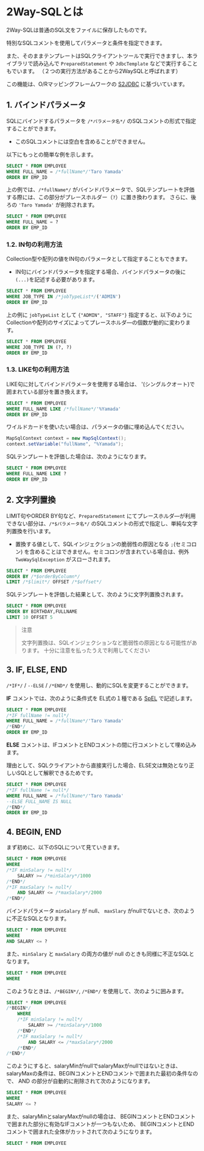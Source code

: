 # 2Way-SQLとは

2Way-SQLは普通のSQL文をファイルに保存したものです。

特別なSQLコメントを使用してパラメータと条件を指定できます。

また、そのままテンプレートはSQLクライアントツールで実行できますし、本ライブラリで読み込んで ``PreparedStatement`` や ``JdbcTemplate`` などで実行することもでいます。
（２つの実行方法があることから2WaySQLと呼ばれます）

この機能は、O/Rマッピングフレームワークの [S2JDBC](http://s2container.seasar.org/2.4/ja/s2jdbc.html) に基づいています。


## 1. バインドパラメータ

SQLにバインドするパラメータを ``/*パラメータ名*/`` のSQLコメントの形式で指定することができます。

- このSQLコメントには空白を含めることができません。

以下にもっとの簡単な例を示します。

```sql
SELECT * FROM EMPLOYEE
WHERE FULL_NAME = /*fullName*/'Taro Yamada'
ORDER BY EMP_ID
```

上の例では、``/*fullName*/`` がバインドパラメータで、SQLテンプレートを評価する際には、この部分がプレースホルダー（``?``）に置き換わります。
さらに、後ろの ``'Taro Yamada'`` が削除されます。

```sql
SELECT * FROM EMPLOYEE
WHERE FULL_NAME = ?
ORDER BY EMP_ID
```

### 1.2. IN句の利用方法

Collection型や配列の値をIN句のパラメータとして指定することもできます。

- IN句にバインドパラメータを指定する場合、バインドパラメータの後に ``(...)``を記述する必要があります。

```sql
SELECT * FROM EMPLOYEE
WHERE JOB_TYPE IN /*jobTypeList*/('ADMIN')
ORDER BY EMP_ID
```

上の例に ``jobTypeList`` として ``{"ADMIN", "STAFF"}`` 指定すると、以下のようにCollectionや配列のサイズによってプレースホルダ―の個数が動的に変わります。

```sql
SELECT * FROM EMPLOYEE
WHERE JOB_TYPE IN (?, ?)
ORDER BY EMP_ID
```

### 1.3. LIKE句の利用方法

LIKE句に対してバインドパラメータを使用する場合は、 '(シングルクオート)で囲まれている部分を置き換えます。

```sql
SELECT * FROM EMPLOYEE
WHERE FULL_NAME LIKE /*fullName*/'%Yamada'
ORDER BY EMP_ID
```

ワイルドカードを使いたい場合は、パラメータの値に埋め込んでください。

```java
MapSqlContext context = new MapSqlContext();
context.setVariable("fullName", "%Yamada");
```

SQLテンプレートを評価した場合は、次のようになります。

```sql
SELECT * FROM EMPLOYEE
WHERE FULL_NAME LIKE ?
ORDER BY EMP_ID
```

## 2. 文字列置換

LIMIT句やORDER BY句など、``PreparedStatement`` にてプレースホルダ―が利用できない部分は、``/*$パラメータ名*/`` のSQLコメントの形式で指定し、単純な文字列置換を行います。

- 置換する値として、SQLインジェクションの脆弱性の原因となる ``;``(セミコロン) を含めることはできません。セミコロンが含まれている場合は、例外 ``TwoWaySqlException`` がスローされます。

```sql
SELECT * FROM EMPLOYEE
ORDER BY /*$orderByColumn*/
LIMIT /*$limit*/ OFFSET /*$offset*/
```

SQLテンプレートを評価した結果として、次のように文字列置換されます。

```sql
SELECT * FROM EMPLOYEE
ORDER BY BIRTHDAY,FULLNAME
LIMIT 10 OFFSET 5
```

> 注意
> 
> 文字列置換は、SQLインジェクションなど脆弱性の原因となる可能性があります。
> 十分に注意を払ったうえで利用してください


## 3. IF, ELSE, END

``/*IF*/`` / ``--ELSE`` / ``/*END*/`` を使用し、動的にSQLを変更することができます。

**IF** コメントでは、次のように条件式を EL式の１種である [SpEL](https://docs.spring.io/spring/docs/5.1.x/spring-framework-reference/core.html#expressions) で記述します。

```sql
SELECT * FROM EMPLOYEE
/*IF fullName != null*/
WHERE FULL_NAME = /*fullName*/'Taro Yamada'
/*END*/
ORDER BY EMP_ID
```

**ELSE** コメントは、IFコメントとENDコメントの間に行コメントとして埋め込みます。

理由として、SQLクライアントから直接実行した場合、ELSE文は無効となり正しいSQLとして解釈できるためです。

```sql
SELECT * FROM EMPLOYEE
/*IF fullName != null*/
WHERE FULL_NAME = /*fullName*/'Taro Yamada'
--ELSE FULL_NAME IS NULL
/*END*/
ORDER BY EMP_ID
```

## 4. BEGIN, END

まず初めに、以下のSQLについて見ていきます。

```sql
SELECT * FROM EMPLOYEE
WHERE
/*IF minSalary != null*/
    SALARY >= /*minSalary*/1000
/*END*/
/*IF maxSalary != null*/
    AND SALARY <= /*maxSalary*/2000
/*END*/
```

バインドパラメータ ``minSalary`` が null、 ``maxSlary`` がnullでないとき、次のように不正なSQLとなります。

```sql
SELECT * FROM EMPLOYEE
WHERE
AND SALARY <= ?
```

また、``minSalary`` と ``maxSalary`` の両方の値が null のときも同様に不正なSQLとなります。

```sql
SELECT * FROM EMPLOYEE
WHERE
```

このようなときは、``/*BEGIN*/``, ``/*END*/`` を使用して、次のように囲みます。

```sql
SELECT * FROM EMPLOYEE
/*BEGIN*/
    WHERE
    /*IF minSalary != null*/
        SALARY >= /*minSalary*/1000
    /*END*/
    /*IF maxSalary != null*/
        AND SALARY <= /*maxSalary*/2000
    /*END*/
/*END*/
```

このようにすると、salaryMinがnullでsalaryMaxがnullではないときは、salaryMaxの条件は、BEGINコメントとENDコメントで囲まれた最初の条件なので、 AND の部分が自動的に削除されて次のようになります。

```sql
SELECT * FROM EMPLOYEE
WHERE
SALARY <= ?
```

また、salaryMinとsalaryMaxがnullの場合は、 BEGINコメントとENDコメントで囲まれた部分に有効なIFコメントが一つもないため、 BEGINコメントとENDコメントで囲まれた全体がカットされて次のようになります。

```sql
SELECT * FROM EMPLOYEE
```


